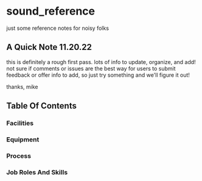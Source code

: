 # sound_reference
just some reference notes for noisy folks


## A Quick Note 11.20.22
this is definitely a rough first pass. lots of info to update, organize, and add! not sure if comments or issues are the best way for users to submit feedback or offer info to add, so just try something and we'll figure it out!

thanks,
mike

## Table Of Contents

### Facilities

### Equipment

### Process

### Job Roles And Skills
